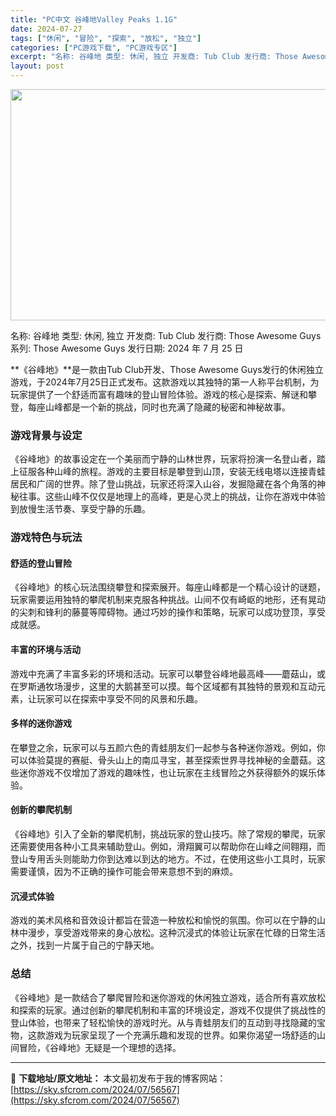 ```yaml
---
title: "PC中文 谷峰地Valley Peaks 1.1G"
date: 2024-07-27
tags: ["休闲", "冒险", "探索", "放松", "独立"]
categories: ["PC游戏下载", "PC游戏专区"]
excerpt: "名称: 谷峰地 类型: 休闲, 独立 开发商: Tub Club 发行商: Those Awesome Guys 系列: Those Awesome Guys 发行日期: 2024 年 7 月 25 日 **《谷峰地》**是一款由Tub Club开发、Those Awesome Guys发行的休闲独&hellip;"
layout: post
---
```


<img class="aligncenter size-full wp-image-56568" src="https://sky.sfcrom.com/wp-content/uploads/2024/07/2024072702165411.webp" alt="" width="660" height="370" />

名称: 谷峰地
类型: 休闲, 独立
开发商: Tub Club
发行商: Those Awesome Guys
系列: Those Awesome Guys
发行日期: 2024 年 7 月 25 日

**《谷峰地》**是一款由Tub Club开发、Those Awesome Guys发行的休闲独立游戏，于2024年7月25日正式发布。这款游戏以其独特的第一人称平台机制，为玩家提供了一个舒适而富有趣味的登山冒险体验。游戏的核心是探索、解谜和攀登，每座山峰都是一个新的挑战，同时也充满了隐藏的秘密和神秘故事。
<h3>游戏背景与设定</h3>
《谷峰地》的故事设定在一个美丽而宁静的山林世界，玩家将扮演一名登山者，踏上征服各种山峰的旅程。游戏的主要目标是攀登到山顶，安装无线电塔以连接青蛙居民和广阔的世界。除了登山挑战，玩家还将深入山谷，发掘隐藏在各个角落的神秘往事。这些山峰不仅仅是地理上的高峰，更是心灵上的挑战，让你在游戏中体验到放慢生活节奏、享受宁静的乐趣。
<h3>游戏特色与玩法</h3>
<h4>舒适的登山冒险</h4>
《谷峰地》的核心玩法围绕攀登和探索展开。每座山峰都是一个精心设计的谜题，玩家需要运用独特的攀爬机制来克服各种挑战。山间不仅有崎岖的地形，还有晃动的尖刺和锋利的藤蔓等障碍物。通过巧妙的操作和策略，玩家可以成功登顶，享受成就感。
<h4>丰富的环境与活动</h4>
游戏中充满了丰富多彩的环境和活动。玩家可以攀登谷峰地最高峰——蘑菇山，或在罗斯通牧场漫步，这里的大鹅甚至可以摸。每个区域都有其独特的景观和互动元素，让玩家可以在探索中享受不同的风景和乐趣。
<h4>多样的迷你游戏</h4>
在攀登之余，玩家可以与五颜六色的青蛙朋友们一起参与各种迷你游戏。例如，你可以体验莫提的赛艇、骨头山上的南瓜寻宝，甚至探索世界寻找神秘的金蘑菇。这些迷你游戏不仅增加了游戏的趣味性，也让玩家在主线冒险之外获得额外的娱乐体验。
<h4>创新的攀爬机制</h4>
《谷峰地》引入了全新的攀爬机制，挑战玩家的登山技巧。除了常规的攀爬，玩家还需要使用各种小工具来辅助登山。例如，滑翔翼可以帮助你在山峰之间翱翔，而登山专用舌头则能助力你到达难以到达的地方。不过，在使用这些小工具时，玩家需要谨慎，因为不正确的操作可能会带来意想不到的麻烦。
<h4>沉浸式体验</h4>
游戏的美术风格和音效设计都旨在营造一种放松和愉悦的氛围。你可以在宁静的山林中漫步，享受游戏带来的身心放松。这种沉浸式的体验让玩家在忙碌的日常生活之外，找到一片属于自己的宁静天地。
<h3>总结</h3>
《谷峰地》是一款结合了攀爬冒险和迷你游戏的休闲独立游戏，适合所有喜欢放松和探索的玩家。通过创新的攀爬机制和丰富的环境设定，游戏不仅提供了挑战性的登山体验，也带来了轻松愉快的游戏时光。从与青蛙朋友们的互动到寻找隐藏的宝物，这款游戏为玩家呈现了一个充满乐趣和发现的世界。如果你渴望一场舒适的山间冒险，《谷峰地》无疑是一个理想的选择。

---
📖 **下载地址/原文地址：** 本文最初发布于我的博客网站：[https://sky.sfcrom.com/2024/07/56567](https://sky.sfcrom.com/2024/07/56567)
